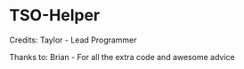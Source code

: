 TSO-Helper
==========

Credits:
Taylor - Lead Programmer

Thanks to:
Brian - For all the extra code and awesome advice

